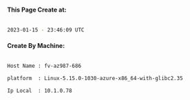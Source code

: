 
   
#### This Page Create at:

```bash

2023-01-15 - 23:46:09 UTC

```

#### Create By Machine:

```bash

Host Name : fv-az987-686

platform  : Linux-5.15.0-1030-azure-x86_64-with-glibc2.35

Ip Local  : 10.1.0.78

```

